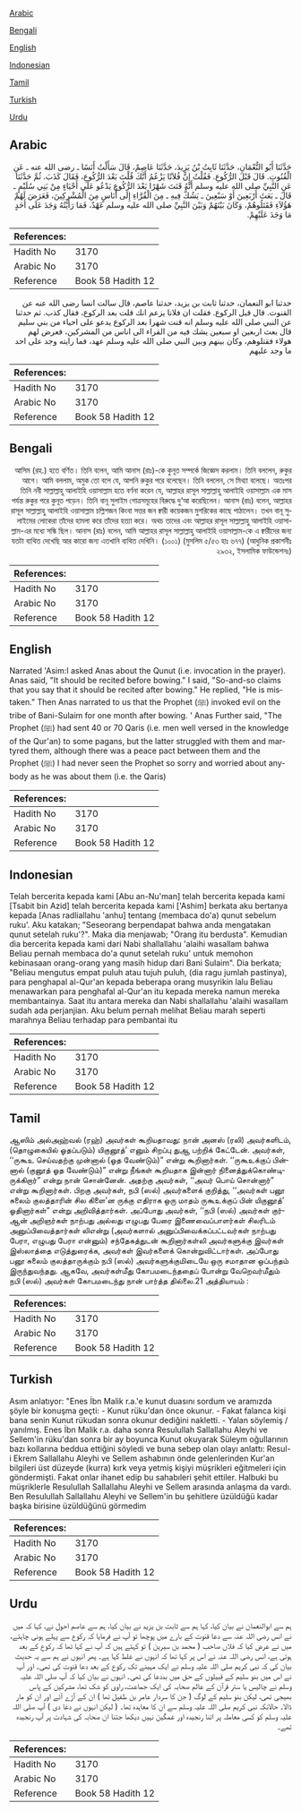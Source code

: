 [Arabic](#arabic)

[Bengali](#bengali)

[English](#english)

[Indonesian](#indonesian)

[Tamil](#tamil)

[Turkish](#turkish)

[Urdu](#urdu)

## Arabic


<div dir="rtl" lang="ar" style={{fontSize:'larger',backgroundColor:'#f8f9fa',padding:20}}>
حَدَّثَنَا أَبُو النُّعْمَانِ، حَدَّثَنَا ثَابِتُ بْنُ يَزِيدَ، حَدَّثَنَا عَاصِمٌ، قَالَ سَأَلْتُ أَنَسًا ـ رضى الله عنه ـ عَنِ الْقُنُوتِ‏.‏ قَالَ قَبْلَ الرُّكُوعِ‏.‏ فَقُلْتُ إِنَّ فُلاَنًا يَزْعُمُ أَنَّكَ قُلْتَ بَعْدَ الرُّكُوعِ، فَقَالَ كَذَبَ‏.‏ ثُمَّ حَدَّثَنَا عَنِ النَّبِيِّ صلى الله عليه وسلم أَنَّهُ قَنَتَ شَهْرًا بَعْدَ الرُّكُوعِ يَدْعُو عَلَى أَحْيَاءٍ مِنْ بَنِي سُلَيْمٍ ـ قَالَ ـ بَعَثَ أَرْبَعِينَ أَوْ سَبْعِينَ ـ يَشُكُّ فِيهِ ـ مِنَ الْقُرَّاءِ إِلَى أُنَاسٍ مِنَ الْمُشْرِكِينَ، فَعَرَضَ لَهُمْ هَؤُلاَءِ فَقَتَلُوهُمْ، وَكَانَ بَيْنَهُمْ وَبَيْنَ النَّبِيِّ صلى الله عليه وسلم عَهْدٌ، فَمَا رَأَيْتُهُ وَجَدَ عَلَى أَحَدٍ مَا وَجَدَ عَلَيْهِمْ‏.‏
</div>
<div style={{backgroundColor:'#f8f9fa',padding:20, marginBottom: 10}}><table> <thead> <tr> <th>References:</th> <th></th> </tr> </thead> <tbody><tr><td>Hadith No</td><td>3170</td></tr><tr><td>Arabic No</td><td>3170</td></tr><tr><td>Reference</td><td>Book 58 Hadith 12</td></tr></tbody></table></div>


<div dir="rtl" lang="ar" style={{fontSize:'larger',backgroundColor:'#f8f9fa',padding:20}}>
حدثنا ابو النعمان، حدثنا ثابت بن يزيد، حدثنا عاصم، قال سالت انسا رضى الله عنه عن القنوت. قال قبل الركوع. فقلت ان فلانا يزعم انك قلت بعد الركوع، فقال كذب. ثم حدثنا عن النبي صلى الله عليه وسلم انه قنت شهرا بعد الركوع يدعو على احياء من بني سليم قال بعث اربعين او سبعين يشك فيه من القراء الى اناس من المشركين، فعرض لهم هولاء فقتلوهم، وكان بينهم وبين النبي صلى الله عليه وسلم عهد، فما رايته وجد على احد ما وجد عليهم
</div>
<div style={{backgroundColor:'#f8f9fa',padding:20, marginBottom: 10}}><table> <thead> <tr> <th>References:</th> <th></th> </tr> </thead> <tbody><tr><td>Hadith No</td><td>3170</td></tr><tr><td>Arabic No</td><td>3170</td></tr><tr><td>Reference</td><td>Book 58 Hadith 12</td></tr></tbody></table></div>

## Bengali


<div dir="rtl" lang="bn" style={{fontSize:'larger',backgroundColor:'#f8f9fa',padding:20}}>
আসিম (রহ.) হতে বর্ণিত। তিনি বলেন, আমি আনাস (রাঃ)-কে কুনূত সম্পর্কে জিজ্ঞেস করলাম। তিনি বললেন, রুকুর আগে। আমি বললাম, অমুক তো বলে যে, আপনি রুকুর পরে বলেছেন। তিনি বললেন, সে মিথ্যা বলেছে। অতঃপর তিনি নবী সাল্লাল্লাহু আলাইহি ওয়াসাল্লাম হতে বর্ণনা করেন যে, আল্লাহর রাসূল সাল্লাল্লাহু আলাইহি ওয়াসাল্লাম এক মাস পর্যন্ত রুকুর পরে কুনূত পড়েন। তিনি বানূ সুলাইম গোত্রসমূহের বিরুদ্ধে দু‘আ করেছিলেন। আনাস (রাঃ) বলেন, আল্লাহর রাসূল সাল্লাল্লাহু আলাইহি ওয়াসাল্লাম চল্লিশজন কিংবা সত্তর জন ক্বারী কয়েকজন মুশরিকের কাছে পাঠালেন। তখন বানূ সুলাইমের লোকেরা তাঁদের হামলা করে তাঁদের হত্যা করে। অথচ তাদের এবং আল্লাহর রাসূল সাল্লাল্লাহু আলাইহি ওয়াসাল্লাম-এর মধ্যে সন্ধি ছিল। আনাস (রাঃ) বলেন, আমি আল্লাহর রাসূল সাল্লাল্লাহু আলাইহি ওয়াসাল্লাম-কে এ ক্বারীদের জন্য যতটা ব্যথিত দেখেছি আর কারো জন্য এতখানি ব্যথিত দেখিনি। (১০০১) (মুসলিম ৫/৫৩ হাঃ ৬৭৭) (আধুনিক প্রকাশনীঃ ২৯৩২, ইসলামিক ফাউন্ডেশনঃ)
</div>
<div style={{backgroundColor:'#f8f9fa',padding:20, marginBottom: 10}}><table> <thead> <tr> <th>References:</th> <th></th> </tr> </thead> <tbody><tr><td>Hadith No</td><td>3170</td></tr><tr><td>Arabic No</td><td>3170</td></tr><tr><td>Reference</td><td>Book 58 Hadith 12</td></tr></tbody></table></div>

## English


<div dir="ltr" lang="en" style={{fontSize:'larger',backgroundColor:'#f8f9fa',padding:20}}>
Narrated 'Asim:I asked Anas about the Qunut (i.e. invocation in the prayer). Anas said, "It should be recited before bowing." I said, "So-and-so claims that you say that it should be recited after bowing." He replied, "He is mistaken." Then Anas narrated to us that the Prophet (ﷺ) invoked evil on the tribe of Bani-Sulaim for one month after bowing. ' Anas Further said, "The Prophet (ﷺ) had sent 40 or 70 Qaris (i.e. men well versed in the knowledge of the Qur'an) to some pagans, but the latter struggled with them and martyred them, although there was a peace pact between them and the Prophet (ﷺ) I had never seen the Prophet so sorry and worried about anybody as he was about them (i.e. the Qaris)
</div>
<div style={{backgroundColor:'#f8f9fa',padding:20, marginBottom: 10}}><table> <thead> <tr> <th>References:</th> <th></th> </tr> </thead> <tbody><tr><td>Hadith No</td><td>3170</td></tr><tr><td>Arabic No</td><td>3170</td></tr><tr><td>Reference</td><td>Book 58 Hadith 12</td></tr></tbody></table></div>

## Indonesian


<div dir="ltr" lang="id" style={{fontSize:'larger',backgroundColor:'#f8f9fa',padding:20}}>
Telah bercerita kepada kami [Abu an-Nu'man] telah bercerita kepada kami [Tsabit bin Azid] telah bercerita kepada kami ['Ashim] berkata aku bertanya kepada [Anas radliallahu 'anhu] tentang (membaca do'a) qunut sebelum ruku'. Aku katakan; "Seseorang berpendapat bahwa anda mengatakan qunut setelah ruku'?". Maka dia menjawab; "Orang itu berdusta". Kemudian dia bercerita kepada kami dari Nabi shallallahu 'alaihi wasallam bahwa Beliau pernah membaca do'a qunut setelah ruku' untuk memohon kebinasaan orang-orang yang masih hidup dari Bani Sulaim". Dia berkata; "Beliau mengutus empat puluh atau tujuh puluh, (dia ragu jumlah pastinya), para penghapal al-Qur'an kepada beberapa orang musyrikin lalu Beliau menawarkan para penghafal al-Qur'an itu kepada mereka namun mereka membantainya. Saat itu antara mereka dan Nabi shallallahu 'alaihi wasallam sudah ada perjanjian. Aku belum pernah melihat Beliau marah seperti marahnya Beliau terhadap para pembantai itu
</div>
<div style={{backgroundColor:'#f8f9fa',padding:20, marginBottom: 10}}><table> <thead> <tr> <th>References:</th> <th></th> </tr> </thead> <tbody><tr><td>Hadith No</td><td>3170</td></tr><tr><td>Arabic No</td><td>3170</td></tr><tr><td>Reference</td><td>Book 58 Hadith 12</td></tr></tbody></table></div>

## Tamil


<div dir="ltr" lang="ta" style={{fontSize:'larger',backgroundColor:'#f8f9fa',padding:20}}>
ஆஸிம் அல்அஹ்வல் (ரஹ்) அவர்கள் கூறியதாவது: நான் அனஸ் (ரலி) அவர்களிடம், (தொழுகையில் ஓதப்படும்) யிகுனூத்’ எனும் சிறப்பு துஆ பற்றிக் கேட்டேன். அவர்கள், ‘‘ருகூஉ செய்வதற்கு முன்னால் (ஓத வேண்டும்)” என்று கூறினார்கள். ‘‘ருகூஉக்குப் பின்னால் (குனூத் ஓத வேண்டும்)” என்று நீங்கள் கூறியதாக இன்னார் நினைத்துக்கொண்டிருக்கிறார்” என்று நான் சொன்னேன். அதற்கு அவர்கள், ‘‘அவர் பொய் சொன்னார்” என்று கூறினார்கள். பிறகு அவர்கள், நபி (ஸல்) அவர்களைக் குறித்து, ‘‘அவர்கள் பனூ சுலைம் குலத்தாரின் சில கிளை’ன ருக்கு எதிராக ஒரு மாதம் ருகூஉக்குப் பின் யிகுனூத்’ ஓதினார்கள்” என்று அறிவித்தார்கள். அப்போது அவர்கள், ‘‘நபி (ஸல்) அவர்கள் குர்ஆன் அறிஞர்கள் நாற்பது அல்லது எழுபது பேரை இணைவைப்பாளர்கள் சிலரிடம் அனுப்பிவைத்தார்கள் லிஎன்று (அவர்களால் அனுப்பிவைக்கப்பட்டவர்கள் நாற்பது பேரா, எழுபது பேரா என்னும்) சந்தேகத்துடன் கூறினார்கள்லி அவர்களுக்கு இவர்கள் இஸ்லாத்தை எடுத்துரைக்க, அவர்கள் இவர்களைக் கொன்றுவிட்டார்கள். அப்போது பனூ சுலைம் குலத்தாருக்கும் நபி (ஸல்) அவர்களுக்குமிடையே ஒரு சமாதான ஒப்பந்தம் இருந்துவந்தது. ஆகவே, அவர்கள்மீது கோபமடைந்ததைப் போன்று வேறெவர்மீதும் நபி (ஸல்) அவர்கள் கோபமடைந்து நான் பார்த்த தில்லை.21 அத்தியாயம் :
</div>
<div style={{backgroundColor:'#f8f9fa',padding:20, marginBottom: 10}}><table> <thead> <tr> <th>References:</th> <th></th> </tr> </thead> <tbody><tr><td>Hadith No</td><td>3170</td></tr><tr><td>Arabic No</td><td>3170</td></tr><tr><td>Reference</td><td>Book 58 Hadith 12</td></tr></tbody></table></div>

## Turkish


<div dir="ltr" lang="tr" style={{fontSize:'larger',backgroundColor:'#f8f9fa',padding:20}}>
Asım anlatıyor: "Enes İbn Malik r.a.'e kunut duasını sordum ve aramızda şöyle bir konuşma geçti: - Kunut rüku'dan önce okunur. - Fakat falanca kişi bana senin Kunut rükudan sonra okunur dediğini nakletti. - Yalan söylemiş / yanılmış. Enes İbn Malik r.a. daha sonra Resulullah Sallallahu Aleyhi ve Sellem'in rüku'dan sonra bir ay boyunca Kunut okuyarak Süleym oğullarının bazı kollarına beddua ettiğini söyledi ve buna sebep olan olayı anlattı: Resul-i Ekrem Sallallahu Aleyhi ve Sellem ashabının önde gelenlerinden Kur'an bilgileri üst düzeyde (kurra) kırk veya yetmiş kişiyi müşrikleri eğitmeleri için göndermişti. Fakat onlar ihanet edip bu sahabıleri şehit ettiler. Halbuki bu müşriklerle Resulullah Sallallahu Aleyhi ve Sellem arasında anlaşma da vardı. Ben Resulullah Sallallahu Aleyhi ve Sellem'in bu şehitlere üzüldüğü kadar başka birisine üzüldüğünü görmedim
</div>
<div style={{backgroundColor:'#f8f9fa',padding:20, marginBottom: 10}}><table> <thead> <tr> <th>References:</th> <th></th> </tr> </thead> <tbody><tr><td>Hadith No</td><td>3170</td></tr><tr><td>Arabic No</td><td>3170</td></tr><tr><td>Reference</td><td>Book 58 Hadith 12</td></tr></tbody></table></div>

## Urdu


<div dir="rtl" lang="ur" style={{fontSize:'larger',backgroundColor:'#f8f9fa',padding:20}}>
ہم سے ابوالنعمان نے بیان کیا، کہا ہم سے ثابت بن یزید نے بیان کیا، ہم سے عاصم احول نے، کہا کہ میں نے انس رضی اللہ عنہ سے دعا قنوت کے بارے میں پوچھا تو آپ نے فرمایا کہ رکوع سے پہلے ہونی چاہئے، میں نے عرض کیا کہ فلاں صاحب ( محمد بن سیرین ) تو کہتے ہیں کہ آپ نے کہا تھا کہ رکوع کے بعد ہوتی ہے، انس رضی اللہ عنہ نے اس پر کہا تھا کہ انہوں نے غلط کہا ہے۔ پھر انہوں نے ہم سے یہ حدیث بیان کی کہ نبی کریم صلی اللہ علیہ وسلم نے ایک مہینے تک رکوع کے بعد دعا قنوت کی تھی۔ اور آپ نے اس میں بنو سلیم کے قبیلوں کے حق میں بددعا کی تھی۔ انہوں نے بیان کیا کہ آپ صلی اللہ علیہ وسلم نے چالیس یا ستر قرآن کے عالم صحابہ کی ایک جماعت، راوی کو شک تھا، مشرکین کے پاس بھیجی تھی، لیکن بنو سلیم کے لوگ ( جن کا سردار عامر بن طفیل تھا ) ان کے آڑے آئے اور ان کو مار ڈالا۔ حالانکہ نبی کریم صلی اللہ علیہ وسلم سے ان کا معاہدہ تھا۔ ( لیکن انہوں نے دغا دی ) آپ صلی اللہ علیہ وسلم کو کسی معاملہ پر اتنا رنجیدہ اور غمگین نہیں دیکھا جتنا ان صحابہ کی شہادت پر آپ رنجیدہ تھے۔
</div>
<div style={{backgroundColor:'#f8f9fa',padding:20, marginBottom: 10}}><table> <thead> <tr> <th>References:</th> <th></th> </tr> </thead> <tbody><tr><td>Hadith No</td><td>3170</td></tr><tr><td>Arabic No</td><td>3170</td></tr><tr><td>Reference</td><td>Book 58 Hadith 12</td></tr></tbody></table></div>